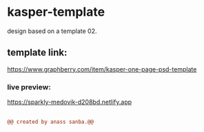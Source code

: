 # kasper-template
design based on a template 02.
## template link:
https://www.graphberry.com/item/kasper-one-page-psd-template
### live preview:
https://sparkly-medovik-d208bd.netlify.app <br/>
<br/>

```diff
@@ created by anass sanba.@@ 
